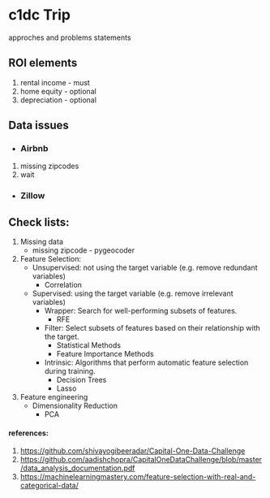 # c1dc Trip
approches and problems statements

## ROI elements
  1. rental income - must
  2. home equity - optional
  3. depreciation - optional

## Data issues
* ### **Airbnb**
1. missing zipcodes
2. wait

* ### **Zillow**

## Check lists:
1. Missing data
    * missing zipcode - pygeocoder
3. Feature Selection:
    * Unsupervised: not using the target variable (e.g. remove redundant variables)
      * Correlation
    * Supervised: using the target variable (e.g. remove irrelevant variables)
      * Wrapper: Search for well-performing subsets of features.
        *  RFE
      * Filter: Select subsets of features based on their relationship with the target.
        * Statistical Methods
        * Feature Importance Methods
      * Intrinsic: Algorithms that perform automatic feature selection during training.
        * Decision Trees
        * Lasso
4. Feature engineering
    * Dimensionality Reduction
      * PCA 


#### references:
1. https://github.com/shivayogibeeradar/Capital-One-Data-Challenge
2. https://github.com/aadishchopra/CapitalOneDataChallenge/blob/master/data_analysis_documentation.pdf
3. https://machinelearningmastery.com/feature-selection-with-real-and-categorical-data/
